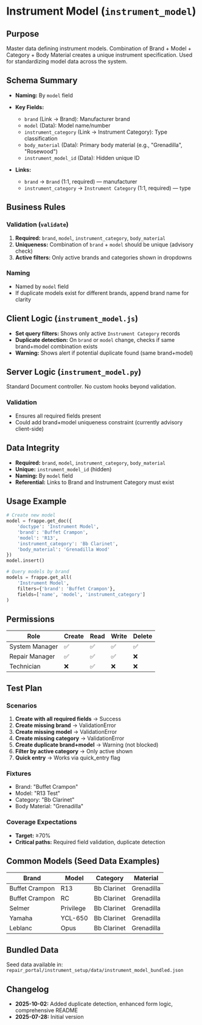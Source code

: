 # Instrument Model (`instrument_model`)

## Purpose
Master data defining instrument models. Combination of Brand + Model + Category + Body Material creates a unique instrument specification. Used for standardizing model data across the system.

## Schema Summary
- **Naming:** By `model` field
- **Key Fields:**
  - `brand` (Link → Brand): Manufacturer brand
  - `model` (Data): Model name/number
  - `instrument_category` (Link → Instrument Category): Type classification
  - `body_material` (Data): Primary body material (e.g., "Grenadilla", "Rosewood")
  - `instrument_model_id` (Data): Hidden unique ID

- **Links:**
  - `brand` → `Brand` (1:1, required) — manufacturer
  - `instrument_category` → `Instrument Category` (1:1, required) — type

## Business Rules

### Validation (`validate`)
1. **Required:** `brand`, `model`, `instrument_category`, `body_material`
2. **Uniqueness:** Combination of `brand` + `model` should be unique (advisory check)
3. **Active filters:** Only active brands and categories shown in dropdowns

### Naming
- Named by `model` field
- If duplicate models exist for different brands, append brand name for clarity

## Client Logic (`instrument_model.js`)
- **Set query filters:** Shows only active `Instrument Category` records
- **Duplicate detection:** On `brand` or `model` change, checks if same brand+model combination exists
- **Warning:** Shows alert if potential duplicate found (same brand+model)

## Server Logic (`instrument_model.py`)
Standard Document controller. No custom hooks beyond validation.

### Validation
- Ensures all required fields present
- Could add brand+model uniqueness constraint (currently advisory client-side)

## Data Integrity
- **Required:** `brand`, `model`, `instrument_category`, `body_material`
- **Unique:** `instrument_model_id` (hidden)
- **Naming:** By `model` field
- **Referential:** Links to Brand and Instrument Category must exist

## Usage Example
```python
# Create new model
model = frappe.get_doc({
    'doctype': 'Instrument Model',
    'brand': 'Buffet Crampon',
    'model': 'R13',
    'instrument_category': 'Bb Clarinet',
    'body_material': 'Grenadilla Wood'
})
model.insert()

# Query models by brand
models = frappe.get_all(
    'Instrument Model',
    filters={'brand': 'Buffet Crampon'},
    fields=['name', 'model', 'instrument_category']
)
```

## Permissions
| Role              | Create | Read | Write | Delete |
|-------------------|--------|------|-------|--------|
| System Manager    | ✅     | ✅   | ✅    | ✅     |
| Repair Manager    | ✅     | ✅   | ✅    | ❌     |
| Technician        | ❌     | ✅   | ❌    | ❌     |

## Test Plan
### Scenarios
1. **Create with all required fields** → Success
2. **Create missing brand** → ValidationError
3. **Create missing model** → ValidationError
4. **Create missing category** → ValidationError
5. **Create duplicate brand+model** → Warning (not blocked)
6. **Filter by active category** → Only active shown
7. **Quick entry** → Works via quick_entry flag

### Fixtures
- Brand: "Buffet Crampon"
- Model: "R13 Test"
- Category: "Bb Clarinet"
- Body Material: "Grenadilla"

### Coverage Expectations
- **Target:** ≥70%
- **Critical paths:** Required field validation, duplicate detection

## Common Models (Seed Data Examples)
| Brand            | Model      | Category     | Material      |
|------------------|------------|--------------|---------------|
| Buffet Crampon   | R13        | Bb Clarinet  | Grenadilla    |
| Buffet Crampon   | RC         | Bb Clarinet  | Grenadilla    |
| Selmer           | Privilege  | Bb Clarinet  | Grenadilla    |
| Yamaha           | YCL-650    | Bb Clarinet  | Grenadilla    |
| Leblanc          | Opus       | Bb Clarinet  | Grenadilla    |

## Bundled Data
Seed data available in: `repair_portal/instrument_setup/data/instrument_model_bundled.json`

## Changelog
- **2025-10-02:** Added duplicate detection, enhanced form logic, comprehensive README
- **2025-07-28:** Initial version
